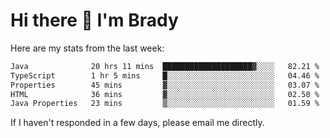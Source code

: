 # Hi there 👋 I'm Brady

Here are my stats from the last week:
<!--START_SECTION:waka-->

```txt
Java              20 hrs 11 mins  ████████████████████▓░░░░   82.21 %
TypeScript        1 hr 5 mins     █░░░░░░░░░░░░░░░░░░░░░░░░   04.46 %
Properties        45 mins         ▓░░░░░░░░░░░░░░░░░░░░░░░░   03.07 %
HTML              36 mins         ▓░░░░░░░░░░░░░░░░░░░░░░░░   02.50 %
Java Properties   23 mins         ▒░░░░░░░░░░░░░░░░░░░░░░░░   01.59 %
```

<!--END_SECTION:waka-->

If I haven't responded in a few days, please email me directly. 
